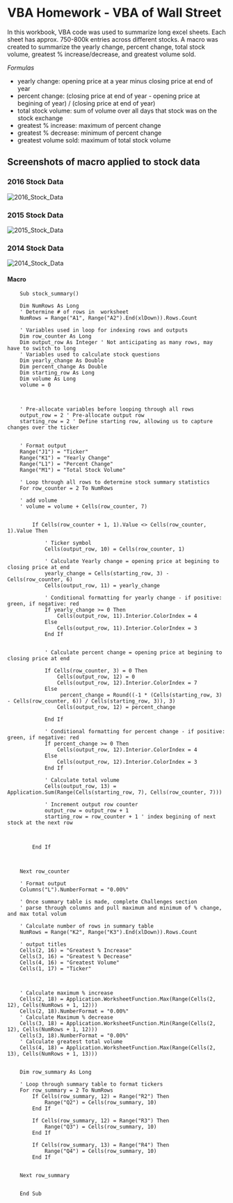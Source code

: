 # VBA Homework - VBA of Wall Street
In this workbook, VBA code was used to summarize long excel sheets. Each sheet has approx. 750-800k entries across different stocks. A macro was created to summarize the yearly change, percent change, total stock volume, greatest % increase/decrease, and greatest volume sold. 

_Formulas_
* yearly change: opening price at a year minus closing price at end of year
* percent change: (closing price at end of year - opening price at begining of year) / (closing price at end of year)
* total stock volume: sum of volume over all days that stock was on the stock exchange
* greatest % increase: maximum of percent change
* greatest % decrease: minimum of percent change
* greatest volume sold: maximum of total stock volume

## Screenshots of macro applied to stock data

### 2016 Stock Data
![2016_Stock_Data](screen_shot_2016.png)

### 2015 Stock Data
![2015_Stock_Data](screen_shot_2015.png)

### 2014 Stock Data
![2014_Stock_Data](screen_shot_2014.png)

#### Macro
        Sub stock_summary()

        Dim NumRows As Long
        ' Determine # of rows in  worksheet
        NumRows = Range("A1", Range("A2").End(xlDown)).Rows.Count

        ' Variables used in loop for indexing rows and outputs
        Dim row_counter As Long
        Dim output_row As Integer ' Not anticipating as many rows, may have to switch to long
        ' Variables used to calculate stock questions
        Dim yearly_change As Double
        Dim percent_change As Double
        Dim starting_row As Long
        Dim volume As Long
        volume = 0



        ' Pre-allocate variables before looping through all rows
        output_row = 2 ' Pre-allocate output row
        starting_row = 2 ' Define starting row, allowing us to capture changes over the ticker


        ' Format output
        Range("J1") = "Ticker"
        Range("K1") = "Yearly Change"
        Range("L1") = "Percent Change"
        Range("M1") = "Total Stock Volume"

        ' Loop through all rows to determine stock summary statistics
        For row_counter = 2 To NumRows

        ' add volume
        ' volume = volume + Cells(row_counter, 7)


            If Cells(row_counter + 1, 1).Value <> Cells(row_counter, 1).Value Then

                ' Ticker symbol
                Cells(output_row, 10) = Cells(row_counter, 1)

                ' Calculate Yearly change = opening price at begining to closing price at end
                yearly_change = Cells(starting_row, 3) - Cells(row_counter, 6)
                Cells(output_row, 11) = yearly_change

                ' Conditional formatting for yearly change - if positive: green, if negative: red
                If yearly_change >= 0 Then
                    Cells(output_row, 11).Interior.ColorIndex = 4
                Else
                    Cells(output_row, 11).Interior.ColorIndex = 3
                End If


                ' Calculate percent change = opening price at begining to closing price at end

                If Cells(row_counter, 3) = 0 Then
                    Cells(output_row, 12) = 0
                    Cells(output_row, 12).Interior.ColorIndex = 7
                Else
                     percent_change = Round((-1 * (Cells(starting_row, 3) - Cells(row_counter, 6)) / Cells(starting_row, 3)), 3)
                    Cells(output_row, 12) = percent_change

                End If

                ' Conditional formatting for percent change - if positive: green, if negative: red
                If percent_change >= 0 Then
                    Cells(output_row, 12).Interior.ColorIndex = 4
                Else
                    Cells(output_row, 12).Interior.ColorIndex = 3
                End If

                ' Calculate total volume
                Cells(output_row, 13) = Application.Sum(Range(Cells(starting_row, 7), Cells(row_counter, 7)))

                ' Increment output row counter
                output_row = output_row + 1
                starting_row = row_counter + 1 ' index begining of next stock at the next row



            End If



        Next row_counter

        ' Format output
        Columns("L").NumberFormat = "0.00%"

        ' Once summary table is made, complete Challenges section
        ' parse through columns and pull maximum and minimum of % change, and max total volum

        ' Calculate number of rows in summary table
        NumRows = Range("K2", Range("K3").End(xlDown)).Rows.Count

        ' output titles
        Cells(2, 16) = "Greatest % Increase"
        Cells(3, 16) = "Greatest % Decrease"
        Cells(4, 16) = "Greatest Volume"
        Cells(1, 17) = "Ticker"



        ' Calculate maximum % increase
        Cells(2, 18) = Application.WorksheetFunction.Max(Range(Cells(2, 12), Cells(NumRows + 1, 12)))
        Cells(2, 18).NumberFormat = "0.00%"
        ' Calculate Maximum % decrease
        Cells(3, 18) = Application.WorksheetFunction.Min(Range(Cells(2, 12), Cells(NumRows + 1, 12)))
        Cells(3, 18).NumberFormat = "0.00%"
        ' Calculate greatest total volume
        Cells(4, 18) = Application.WorksheetFunction.Max(Range(Cells(2, 13), Cells(NumRows + 1, 13)))


        Dim row_summary As Long

        ' Loop through summary table to format tickers
        For row_summary = 2 To NumRows
            If Cells(row_summary, 12) = Range("R2") Then
                Range("Q2") = Cells(row_summary, 10)
            End If

            If Cells(row_summary, 12) = Range("R3") Then
                Range("Q3") = Cells(row_summary, 10)
            End If

            If Cells(row_summary, 13) = Range("R4") Then
                Range("Q4") = Cells(row_summary, 10)
            End If


        Next row_summary


        End Sub

